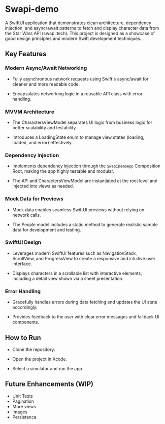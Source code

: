 # Swapi-demo
A SwiftUI application that demonstrates clean architecture, dependency injection, and async/await patterns to fetch and display character data from the Star Wars API (swapi.tech). 
This project is designed as a showcase of good design principles and modern Swift development techniques.

## Key Features

### Modern Async/Await Networking
- Fully asynchronous network requests using Swift's async/await for cleaner and more readable code.

- Encapsulates networking logic in a reusable API class with error handling.

### MVVM Architecture
- The CharactersViewModel separates UI logic from business logic for better scalability and testability.

- Introduces a LoadingState enum to manage view states (loading, loaded, and error) effectively.

### Dependency Injection
- Implements dependency injection through the `SwapiDemoApp` Composition Root, making the app highly testable and modular.

- The API and CharactersViewModel are instantiated at the root level and injected into views as needed.

### Mock Data for Previews
- Mock data enables seamless SwiftUI previews without relying on network calls.

- The People model includes a static method to generate realistic sample data for development and testing.

### SwiftUI Design
- Leverages modern SwiftUI features such as NavigationStack, ScrollView, and ProgressView to create a responsive and intuitive user interface.

- Displays characters in a scrollable list with interactive elements, including a detail view shown via a sheet presentation.

### Error Handling
- Gracefully handles errors during data fetching and updates the UI state accordingly.

- Provides feedback to the user with clear error messages and fallback UI components.

## How to Run

- Clone the repository.

- Open the project in Xcode.

- Select a simulator and run the app.

## Future Enhancements (WIP)

- Unit Tests
- Pagination
- More views
- Images
- Persistence
